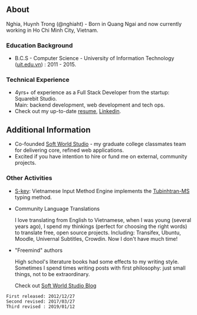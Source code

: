 ## About

Nghia, Huynh Trong (@nghiaht) - Born in Quang Ngai and now currently working in Ho Chi Minh City, Vietnam.

### Education Background

* B.C.S - Computer Science - University of Information Technology ([uit.edu.vn](https://www.uit.edu.vn)) : 2011 - 2015.

### Technical Experience

* 4yrs+ of experience as a Full Stack Developer from the startup: Squarebit Studio.   
  Main: backend development, web development and tech ops.
* Check out my up-to-date [resume](https://i.topcv.vn/huynhtrongnghia?ref=1753252), [Linkedin](https://www.linkedin.com/in/nghia-huynh-trong).


## Additional Information

* Co-founded [Soft World Studio](https://softworld.studio) - my graduate college classmates team for delivering core, refined web applications.
* Excited if you have intention to hire or fund me on external, community projects.

### Other Activities

* [S-key](https://nghiaht.github.io/skey): Vietnamese Input Method Engine implements the [Tubinhtran-MS](http://chuvietnhanh.sf.net) typing method.

* Community Language Translations

  I love translating from English to Vietnamese, when I was young (several years ago), I spend my thinkings (perfect for choosing the right words) to translate free, open source projects.
  Including: Transifex, Ubuntu, Moodle, Univernal Subtitles, Crowdin. Now I don't have much time!
  
* "Freemind" authors

  High school's literature books had some effects to my writing style. Sometimes I spend times writing posts with first philosophy: just small things, not to be extraordinary.

  Check out [Soft World Studio Blog](https://softworldstudio.blogspot.com/)  

 
``` 
First released: 2012/12/27
Second revised: 2017/03/27
Third revised : 2019/01/12
```

